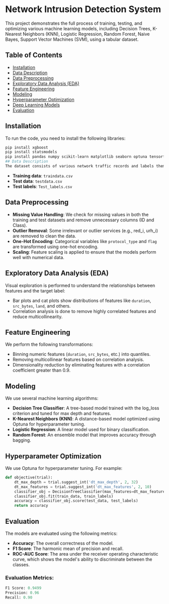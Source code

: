 # Network Intrusion Detection System

This project demonstrates the full process of training, testing, and optimizing various machine learning models, including Decision Trees, K-Nearest Neighbors (KNN), Logistic Regression, Random Forest, Naive Bayes, Support Vector Machines (SVM), using a tabular dataset.

## Table of Contents

- [Installation](#installation)
- [Data Description](#data-description)
- [Data Preprocessing](#data-preprocessing)
- [Exploratory Data Analysis (EDA)](#exploratory-data-analysis-eda)
- [Feature Engineering](#feature-engineering)
- [Modeling](#modeling)
- [Hyperparameter Optimization](#hyperparameter-optimization)
- [Deep Learning Models](#deep-learning-models)
- [Evaluation](#evaluation)

## Installation

To run the code, you need to install the following libraries:

```bash
pip install xgboost
pip install statsmodels
pip install pandas numpy scikit-learn matplotlib seaborn optuna tensorflow
## Data Description
The dataset consists of various network traffic records and labels them as either normal or an anomaly. The target column is **Class**, which indicates whether a data point is normal (0) or an anomaly (1).
```

- **Training data**: `traindata.csv`
- **Test data**: `testdata.csv`
- **Test labels**: `Test_labels.csv`

## Data Preprocessing
- **Missing Value Handling**: We check for missing values in both the training and test datasets and remove unnecessary columns (ID and Class).
- **Outlier Removal**: Some irrelevant or outlier services (e.g., red_i, urh_i) are removed to clean the data.
- **One-Hot Encoding**: Categorical variables like `protocol_type` and `flag` are transformed using one-hot encoding.
- **Scaling**: Feature scaling is applied to ensure that the models perform well with numerical data.

## Exploratory Data Analysis (EDA)
Visual exploration is performed to understand the relationships between features and the target label:
- Bar plots and cat plots show distributions of features like `duration`, `src_bytes`, `land`, and others.
- Correlation analysis is done to remove highly correlated features and reduce multicollinearity.

## Feature Engineering
We perform the following transformations:
- Binning numeric features (`duration`, `src_bytes`, etc.) into quantiles.
- Removing multicollinear features based on correlation analysis.
- Dimensionality reduction by eliminating features with a correlation coefficient greater than 0.9.

## Modeling
We use several machine learning algorithms:
- **Decision Tree Classifier**: A tree-based model trained with the log_loss criterion and tuned for max depth and features.
- **K-Nearest Neighbors (KNN)**: A distance-based model optimized using Optuna for hyperparameter tuning.
- **Logistic Regression**: A linear model used for binary classification.
- **Random Forest**: An ensemble model that improves accuracy through bagging.

## Hyperparameter Optimization
We use Optuna for hyperparameter tuning. For example:

```python
def objective(trial):
    dt_max_depth = trial.suggest_int('dt_max_depth', 2, 32)
    dt_max_features = trial.suggest_int('dt_max_features', 2, 10)
    classifier_obj = DecisionTreeClassifier(max_features=dt_max_features, max_depth=dt_max_depth)
    classifier_obj.fit(train_data, train_labels)
    accuracy = classifier_obj.score(test_data, test_labels)
    return accuracy
```

## Evaluation
The models are evaluated using the following metrics:

- **Accuracy**: The overall correctness of the model.
- **F1 Score**: The harmonic mean of precision and recall.
- **ROC-AUC Score**: The area under the receiver operating characteristic curve, which shows the model's ability to discriminate between the classes.

### Evaluation Metrics:

```python
F1 Score: 0.9499
Precision: 0.96
Recall: 0.90
```
